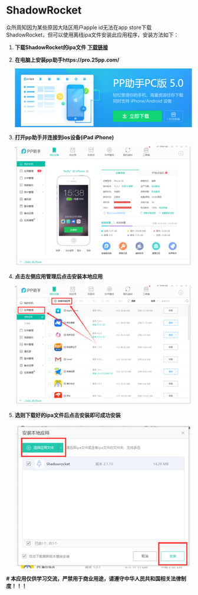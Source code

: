 # ShadowRocket
众所周知因为某些原因大陆区用户apple id无法在app store下载ShadowRocket，但可以使用离线ipa文件安装此应用程序，安装方法如下：

1. **下载ShadowRocket的ipa文件 [下载链接](https://github.com/CQUWH/ShadowRocket/raw/master/Shadowrocket-2.1.10-PP.ipa)**

2. **在电脑上安装pp助手https://pro.25pp.com/**

   ![1570692870516](./img/1570692870516.png)

3. **打开pp助手并连接到ios设备(iPad iPhone)**

   ![1570693182014](./img/1570693182014.png)

4. **点击左侧应用管理后点击安装本地应用**

   ![1570693352586](./img/1570693352586.png)

5. **选则下载好的ipa文件后点击安装即可成功安装**

   ![1570693489872](./img/1570693489872.png)



**\# 本应用仅供学习交流，严禁用于商业用途，请遵守中华人民共和国相关法律制度！！！**

